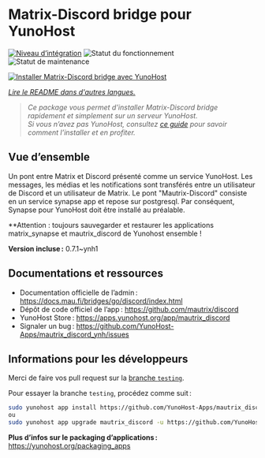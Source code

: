 <!--
Nota bene : ce README est automatiquement généré par <https://github.com/YunoHost/apps/tree/master/tools/readme_generator>
Il NE doit PAS être modifié à la main.
-->

# Matrix-Discord bridge pour YunoHost

[![Niveau d’intégration](https://dash.yunohost.org/integration/mautrix_discord.svg)](https://ci-apps.yunohost.org/ci/apps/mautrix_discord/) ![Statut du fonctionnement](https://ci-apps.yunohost.org/ci/badges/mautrix_discord.status.svg) ![Statut de maintenance](https://ci-apps.yunohost.org/ci/badges/mautrix_discord.maintain.svg)

[![Installer Matrix-Discord bridge avec YunoHost](https://install-app.yunohost.org/install-with-yunohost.svg)](https://install-app.yunohost.org/?app=mautrix_discord)

*[Lire le README dans d'autres langues.](./ALL_README.md)*

> *Ce package vous permet d’installer Matrix-Discord bridge rapidement et simplement sur un serveur YunoHost.*  
> *Si vous n’avez pas YunoHost, consultez [ce guide](https://yunohost.org/install) pour savoir comment l’installer et en profiter.*

## Vue d’ensemble

Un pont entre Matrix et Discord présenté comme un service YunoHost. Les messages, les médias et les notifications sont transférés entre un utilisateur de Discord et un utilisateur de Matrix. Le pont "Mautrix-Discord" consiste en un service synapse app et repose sur postgresql. Par conséquent, Synapse pour YunoHost doit être installé au préalable.

**Attention : toujours sauvegarder et restaurer les applications matrix_synapse et mautrix_discord de Yunohost ensemble !

**Version incluse :** 0.7.1~ynh1
## Documentations et ressources

- Documentation officielle de l’admin : <https://docs.mau.fi/bridges/go/discord/index.html>
- Dépôt de code officiel de l’app : <https://github.com/mautrix/discord>
- YunoHost Store : <https://apps.yunohost.org/app/mautrix_discord>
- Signaler un bug : <https://github.com/YunoHost-Apps/mautrix_discord_ynh/issues>

## Informations pour les développeurs

Merci de faire vos pull request sur la [branche `testing`](https://github.com/YunoHost-Apps/mautrix_discord_ynh/tree/testing).

Pour essayer la branche `testing`, procédez comme suit :

```bash
sudo yunohost app install https://github.com/YunoHost-Apps/mautrix_discord_ynh/tree/testing --debug
ou
sudo yunohost app upgrade mautrix_discord -u https://github.com/YunoHost-Apps/mautrix_discord_ynh/tree/testing --debug
```

**Plus d’infos sur le packaging d’applications :** <https://yunohost.org/packaging_apps>
